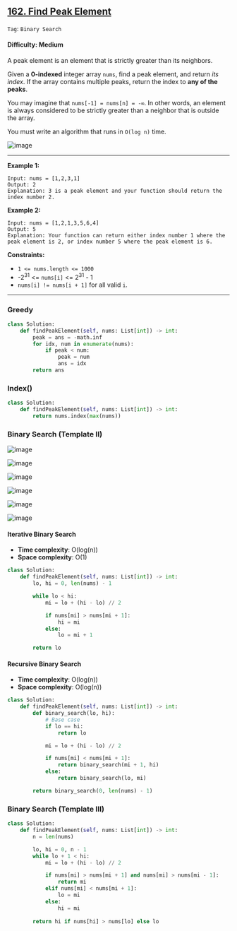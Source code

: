 ## [162. Find Peak Element](https://leetcode.com/problems/find-peak-element/)

```Tag```: ```Binary Search```

#### Difficulty: Medium

A peak element is an element that is strictly greater than its neighbors.

Given a __0-indexed__ integer array ```nums```, find a peak element, and return _its index_. If the array contains multiple peaks, return the index to __any of the peaks__.

You may imagine that ```nums[-1] = nums[n] = -∞```. In other words, an element is always considered to be strictly greater than a neighbor that is outside the array.

You must write an algorithm that runs in ```O(log n)``` time.

![image](https://user-images.githubusercontent.com/35042430/229907589-405a072e-b0b6-4aa4-88ca-901ee5efc596.png)

---

__Example 1:__
```
Input: nums = [1,2,3,1]
Output: 2
Explanation: 3 is a peak element and your function should return the index number 2.
```

__Example 2:__
```
Input: nums = [1,2,1,3,5,6,4]
Output: 5
Explanation: Your function can return either index number 1 where the peak element is 2, or index number 5 where the peak element is 6.
```

__Constraints:__

- ```1 <= nums.length <= 1000```
- -2<sup>31</sup> <= ```nums[i]``` <= 2<sup>31</sup> - 1
- ```nums[i] != nums[i + 1]``` for all valid ```i```.

---

### Greedy

```Python
class Solution:
    def findPeakElement(self, nums: List[int]) -> int:
        peak = ans = -math.inf
        for idx, num in enumerate(nums):
            if peak < num:
                peak = num
                ans = idx
        return ans
```

### Index()

```Python
class Solution:
    def findPeakElement(self, nums: List[int]) -> int:
        return nums.index(max(nums))
```

### Binary Search (Template II)

![image](https://user-images.githubusercontent.com/35042430/229924268-d0b37be2-4279-4590-9db2-205d3daf6525.png)

![image](https://user-images.githubusercontent.com/35042430/229924323-100f1c2b-f23f-4068-8710-1fd221c8b861.png)

![image](https://user-images.githubusercontent.com/35042430/229924363-bf53f301-ce10-4db0-9032-6cc2513beb2a.png)

![image](https://user-images.githubusercontent.com/35042430/229924391-95c80344-6935-411f-8b08-4b58d0980fce.png)

![image](https://user-images.githubusercontent.com/35042430/229924457-ea06db69-4857-4114-8b87-62a18d397ee4.png)

![image](https://user-images.githubusercontent.com/35042430/229924520-577ee98d-5d66-46fe-96fc-6325b82fd8b0.png)

#### Iterative Binary Search

- __Time complexity__: O(log(n))
- __Space complexity__: O(1)

```Python
class Solution:
    def findPeakElement(self, nums: List[int]) -> int:
        lo, hi = 0, len(nums) - 1

        while lo < hi:
            mi = lo + (hi - lo) // 2

            if nums[mi] > nums[mi + 1]:
                hi = mi
            else:
                lo = mi + 1

        return lo 
```

#### Recursive Binary Search

- __Time complexity__: O(log(n))
- __Space complexity__: O(log(n))

```Python
class Solution:
    def findPeakElement(self, nums: List[int]) -> int:
        def binary_search(lo, hi):
            # Base case
            if lo == hi:
                return lo

            mi = lo + (hi - lo) // 2

            if nums[mi] < nums[mi + 1]:
                return binary_search(mi + 1, hi)
            else:
                return binary_search(lo, mi)

        return binary_search(0, len(nums) - 1)
```

### Binary Search (Template III)

```Python
class Solution:
    def findPeakElement(self, nums: List[int]) -> int:
        n = len(nums)

        lo, hi = 0, n - 1
        while lo + 1 < hi:
            mi = lo + (hi - lo) // 2

            if nums[mi] > nums[mi + 1] and nums[mi] > nums[mi - 1]:
                return mi
            elif nums[mi] < nums[mi + 1]:
                lo = mi
            else:
                hi = mi
        
        return hi if nums[hi] > nums[lo] else lo
```
